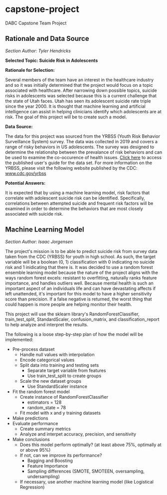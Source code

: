 # capstone-project
DABC Capstone Team Project

## Rationale and Data Source
*Section Author: Tyler Hendricks*

**Selected Topic: Suicide Risk in Adolescents**

**Rationale for Selection:**

Several members of the team have an interest in the healthcare industry and so it was initially determined that the project would focus on a topic associated with healthcare. After narrowing down possible topics, suicide risks in adolescents was selected because this is a current challenge that the state of Utah faces. Utah has seen its adolescent suicide rate triple since the year 2000. It is thought that machine learning and artificial intelligence can assist in helping clinicians identify which adolescents are at risk. The goal of this project will be to create such a model. 

**Data Source:**

The data for this project was sourced from the YRBSS (Youth Risk Behavior Surveillance System) survey. The data was collected in 2019 and covers a range of risky behaviors in US adolescents. The survey was designed to determine the relationshp between the prevalance of risk behaviors and can be used to examine the co-occurence of health issues. [Click here](https://github.com/tylerah/capstone-project/blob/main/data/2019_National_YRBS_Data_Users_Guide.pdf) to access the published user's guide for the data set. For more information on the YRBSS, please visit the following website published by the CDC: www.cdc.gov/yrbss

**Potential Answers:**

It is expected that by using a machine learning model, risk factors that correlate with adolescent suicide risk can be identified. Specifically, correlations between attempted suicide and frequent risk factors will be examined in order to determine the behaviors that are most closely associated with suicide risk.


## Machine Learning Model
*Section Author: Isaac Jorgensen*

The project's mission is to be able to predict suicide risk from survey data taken from the CDC (YRBSS) for youth in high school. As such, the target variable will be a boolean (0, 1) classification with 0 indicating no suicide risk and 1 inidicating that there is. It was decided to use a random forest ensemble learning model because the nature of the project aligns with the ways random forest excels: resistant to overfitting, naturally ranks feature importance, and handles outliers well. 
Because mental health is such an important aspect of an individuals life and can have devastating affects if left unattended, it's important for this model to have a higher sensitivity score than precision. If a false negative is returned, the worst thing that could happen is more people are helping monitor their health.

This project will use the sklearn library's RandomForestClassifier, train_test_split, StandardScaler, confusion_matrix, and classification_report to help analyze and interpret the results.

The following is a loose step-by-step plan of how the model will be implemented:
* Pre-process dataset
    * Handle null values with interpolation
    * Encode categorical values
    * Split data into training and testing sets
        * Separate target variable from features
        * Use train_test_split to create groups
    * Scale the new dataset groups
        * Use StandardScaler instance
* Fit the random forest model
    * Create instance of RandomForestClassifier
        * estimators = 128
        * random_state = 78
    * Fit model with x and y training datasets
* Make predictions
* Evaluate performance
    * Create summary metrics
    * Analyze and interpet accuracy, precision, and sensitivity
* Make conclusions
    * Does this model perform optimally? (at least above 75%, optimally at or above 95%)
    * If not, can we improve its performance?
        * Bagging and Boosting
        * Feature Importance
        * Sampling differences (SMOTE, SMOTEEN, oversampling, undersampling)
    * If necessary, use another machine learning model (like Logistical Regression)
